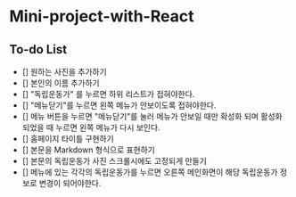 # Mini-project-with-React

## To-do List

- [] 원하는 사진을 추가하기
- [] 본인의 이름 추가하기
- [] "독립운동가" 를 누르면 하위 리스트가 접혀야한다.
- [] "메뉴닫기"를 누르면 왼쪽 메뉴가 안보이도록 접혀야한다.
- [] 메뉴 버튼을 누르면 "메뉴닫기"를 눌러 메뉴가 안보일 때만
  확성화 되며 활성화 되었을 때 누르면 왼쪽 메뉴가 다시 보인다.
- [] 홈페이지 타이틀 구현하기
- [] 본문을 Markdown 형식으로 표현하기
- [] 본문의 독립운동가 사진 스크롤시에도 고정되게 만들기
- [] 메뉴에 있는 각각의 독립운동가를 누르면 오른쪽 메인화면이 해당
  독립운동가 정보로 변경이 되어야한다.
